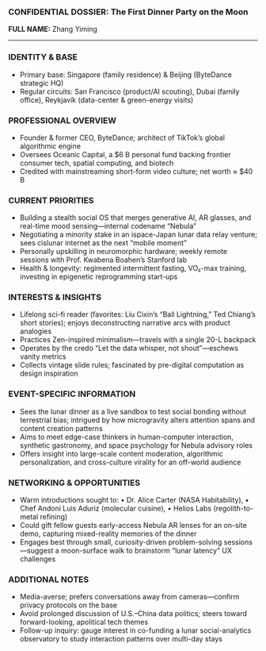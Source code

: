 ### CONFIDENTIAL DOSSIER: The First Dinner Party on the Moon

**FULL NAME:** Zhang Yiming

---
### IDENTITY & BASE
- Primary base: Singapore (family residence) & Beijing (ByteDance strategic HQ)
- Regular circuits: San Francisco (product/AI scouting), Dubai (family office), Reykjavík (data-center & green-energy visits)

### PROFESSIONAL OVERVIEW
- Founder & former CEO, ByteDance; architect of TikTok’s global algorithmic engine
- Oversees Oceanic Capital, a $6 B personal fund backing frontier consumer tech, spatial computing, and biotech
- Credited with mainstreaming short-form video culture; net worth ≈ $40 B

### CURRENT PRIORITIES
- Building a stealth social OS that merges generative AI, AR glasses, and real-time mood sensing—internal codename “Nebula”
- Negotiating a minority stake in an ispace-Japan lunar data relay venture; sees cislunar internet as the next “mobile moment”
- Personally upskilling in neuromorphic hardware; weekly remote sessions with Prof. Kwabena Boahen’s Stanford lab
- Health & longevity: regimented intermittent fasting, VO₂-max training, investing in epigenetic reprogramming start-ups

### INTERESTS & INSIGHTS
- Lifelong sci-fi reader (favorites: Liu Cixin’s “Ball Lightning,” Ted Chiang’s short stories); enjoys deconstructing narrative arcs with product analogies
- Practices Zen-inspired minimalism—travels with a single 20-L backpack
- Operates by the credo “Let the data whisper, not shout”—eschews vanity metrics
- Collects vintage slide rules; fascinated by pre-digital computation as design inspiration

### EVENT-SPECIFIC INFORMATION
- Sees the lunar dinner as a live sandbox to test social bonding without terrestrial bias; intrigued by how microgravity alters attention spans and content creation patterns
- Aims to meet edge-case thinkers in human-computer interaction, synthetic gastronomy, and space psychology for Nebula advisory roles
- Offers insight into large-scale content moderation, algorithmic personalization, and cross-culture virality for an off-world audience

### NETWORKING & OPPORTUNITIES
- Warm introductions sought to: 
  • Dr. Alice Carter (NASA Habitability), 
  • Chef Andoni Luis Aduriz (molecular cuisine), 
  • Helios Labs (regolith-to-metal refining)
- Could gift fellow guests early-access Nebula AR lenses for an on-site demo, capturing mixed-reality memories of the dinner
- Engages best through small, curiosity-driven problem-solving sessions—suggest a moon-surface walk to brainstorm “lunar latency” UX challenges

### ADDITIONAL NOTES
- Media-averse; prefers conversations away from cameras—confirm privacy protocols on the base
- Avoid prolonged discussion of U.S.–China data politics; steers toward forward-looking, apolitical tech themes
- Follow-up inquiry: gauge interest in co-funding a lunar social-analytics observatory to study interaction patterns over multi-day stays